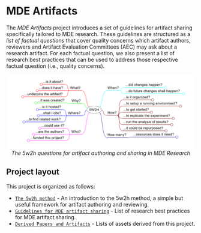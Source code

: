 # MDE Artifacts

The *MDE Artifacts* project introduces a set of guidelines for artifact sharing specifically tailored to MDE research.
These guidelines are structured as a *list of factual questions* that cover quality concerns which
artifact authors, reviewers and Artifact Evaluation Committees (AEC) may ask about a research artifact.
For each factual question, we also present a list of research best practices that can be used to
address those respective factual question (i.e., quality concerns).


<p style="text-align:center">
    <img src="images/5w2h.png" alt>
    <em>The 5w2h questions for artifact authoring and sharing in MDE Research</em>
</p>

## Project layout

This project is organized as follows:

* [`The 5w2h method`](/intro5w2h) - An introduction to the 5w2h method, a simple but useful framework for artifact authoring and reviewing.
* [`Guidelines for MDE artifact sharing`](/guidelines) - List of research best practices for MDE artifact sharing.
* [`Derived Papers and Artifacts`](relwork) - Lists of assets derived from this project.